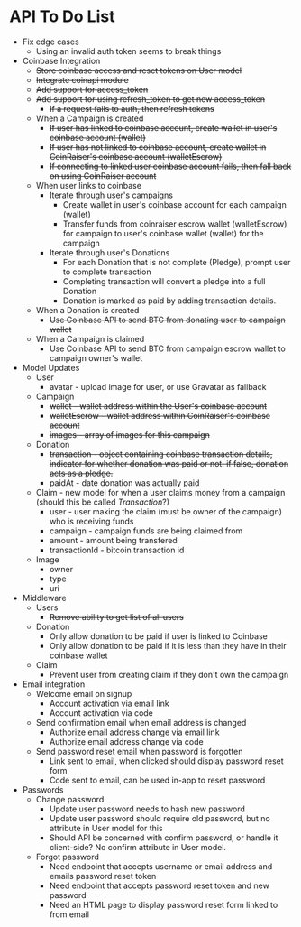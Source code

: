 # API To Do List

- Fix edge cases
  - Using an invalid auth token seems to break things
- Coinbase Integration
  - ~~Store coinbase access and reset tokens on User model~~
  - ~~Integrate coinapi module~~
  - ~~Add support for access_token~~
  - ~~Add support for using refresh_token to get new access_token~~
    - ~~If a request fails to auth, then refresh tokens~~
  - When a Campaign is created
    - ~~If user has linked to coinbase account, create wallet in user's coinbase account (wallet)~~
    - ~~If user has not linked to coinbase account, create wallet in CoinRaiser's coinbase account (walletEscrow)~~
    - ~~If connecting to linked user coinbase account fails, then fall back on using CoinRaiser account~~
  - When user links to coinbase
    - Iterate through user's campaigns
      - Create wallet in user's coinbase account for each campaign (wallet)
      - Transfer funds from coinraiser escrow wallet (walletEscrow) for campaign to user's coinbase wallet (wallet) for the campaign
    - Iterate through user's Donations
      - For each Donation that is not complete (Pledge), prompt user to complete transaction
      - Completing transaction will convert a pledge into a full Donation
      - Donation is marked as paid by adding transaction details.
  - When a Donation is created
    - ~~Use Coinbase API to send BTC from donating user to campaign wallet~~
  - When a Campaign is claimed
    - Use Coinbase API to send BTC from campaign escrow wallet to campaign owner's wallet
- Model Updates
  - User
    - avatar - upload image for user, or use Gravatar as fallback
  - Campaign
    - ~~wallet - wallet address within the User's coinbase account~~
    - ~~walletEscrow - wallet address within CoinRaiser's coinbase account~~
    - ~~images - array of images for this campaign~~
  - Donation
    - ~~transaction - object containing coinbase transaction details, indicator for whether donation was paid or not. if false, donation acts as a pledge.~~
    - paidAt - date donation was actually paid
  - Claim - new model for when a user claims money from a campaign (should this be called *Transaction*?)
    - user - user making the claim (must be owner of the campaign) who is receiving funds
    - campaign - campaign funds are being claimed from
    - amount - amount being transfered
    - transactionId - bitcoin transaction id
  - Image
    - owner
    - type
    - uri
- Middleware
  - Users
    - ~~Remove ability to get list of all users~~
  - Donation
    - Only allow donation to be paid if user is linked to Coinbase
    - Only allow donation to be paid if it is less than they have in their coinbase wallet
  - Claim
    - Prevent user from creating claim if they don't own the campaign
- Email integration
  - Welcome email on signup
    - Account activation via email link
    - Account activation via code
  - Send confirmation email when email address is changed
    - Authorize email address change via email link
    - Authorize email address change via code
  - Send password reset email when password is forgotten
    - Link sent to email, when clicked should display password reset form
    - Code sent to email, can be used in-app to reset password
- Passwords
  - Change password
    - Update user password needs to hash new password
    - Update user password should require old password, but no attribute in User model for this
    - Should API be concerned with confirm password, or handle it client-side? No confirm attribute in User model.
  - Forgot password
    - Need endpoint that accepts username or email address and emails password reset token
    - Need endpoint that accepts password reset token and new password
    - Need an HTML page to display password reset form linked to from email

